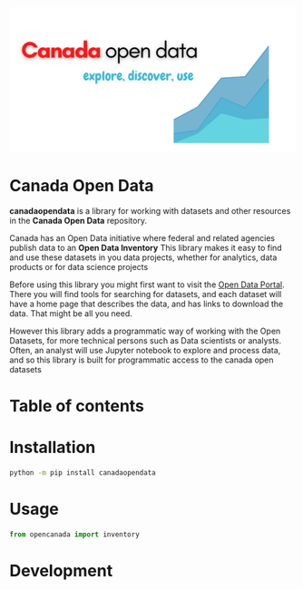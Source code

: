 ![Banner](https://github.com/dgunning/canadaopendata/blob/main/images/opendatalogo.png)
# Canada Open Data
**canadaopendata** is a library for working with datasets and other resources in the **Canada Open Data** repository.

Canada has an Open Data initiative where federal and related agencies publish data to an **Open Data Inventory**
This library makes it easy to find and use these datasets in you data projects, whether for analytics, data products or for data science projects

Before using this library you might first want to visit the [Open Data Portal](https://open.canada.ca/en/open-data).
There you will find tools for searching for datasets, and each dataset will have a home page that describes the data, and has links to download the data.
That might be all you need. 

However this library adds a programmatic way of working with the Open Datasets, for more technical persons such as Data scientists or analysts.
Often, an analyst will use Jupyter notebook to explore and process data, and so this library is built for programmatic access to the canada open datasets

# Table of contents

# Installation

```bash
python -m pip install canadaopendata
```

# Usage

```python
from opencanada import inventory
```

# Development
